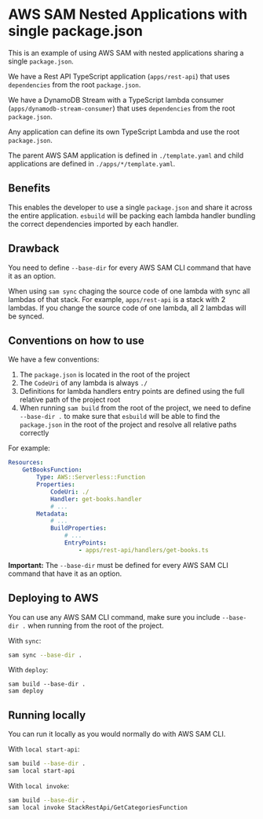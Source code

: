# AWS SAM Nested Applications with single package.json

This is an example of using AWS SAM with nested applications sharing a single `package.json`.

We have a Rest API TypeScript application (`apps/rest-api`) that uses `dependencies` from the root `package.json`.

We have a DynamoDB Stream with a TypeScript lambda consumer (`apps/dynamodb-stream-consumer`) that uses `dependencies` from the root `package.json`.

Any application can define its own TypeScript Lambda and use the root `package.json`.

The parent AWS SAM application is defined in `./template.yaml` and child applications are defined in `./apps/*/template.yaml`.

## Benefits

This enables the developer to use a single `package.json` and share it across the entire application. `esbuild` will be packing each lambda handler bundling the correct dependencies imported by each handler.

## Drawback

You need to define `--base-dir` for every AWS SAM CLI command that have it as an option.

When using `sam sync` chaging the source code of one lambda with sync all lambdas of that stack. For example, `apps/rest-api` is a stack with 2 lambdas. If you change the source code of one lambda, all 2 lambdas will be synced.

## Conventions on how to use

We have a few conventions:

1. The `package.json` is located in the root of the project
2. The `CodeUri` of any lambda is always `./`
3. Definitions for lambda handlers entry points are defined using the full relative path of the project root
4. When running `sam build` from the root of the project, we need to define `--base-dir .` to make sure that `esbuild` will be able to find the `package.json` in the root of the project and resolve all relative paths correctly

For example:

```yaml
Resources:
    GetBooksFunction:
        Type: AWS::Serverless::Function
        Properties:
            CodeUri: ./
            Handler: get-books.handler
            # ...
        Metadata:
            # ...
            BuildProperties:
                # ...
                EntryPoints:
                    - apps/rest-api/handlers/get-books.ts
```

**Important:** The `--base-dir` must be defined for every AWS SAM CLI command that have it as an option.

## Deploying to AWS

You can use any AWS SAM CLI command, make sure you include `--base-dir .` when running from the root of the project.

With `sync`:

```bash
sam sync --base-dir .
```

With `deploy`:

```
sam build --base-dir .
sam deploy
```

## Running locally

You can run it locally as you would normally do with AWS SAM CLI.

With `local start-api`:

```bash
sam build --base-dir .
sam local start-api
```

With `local invoke`:

```bash
sam build --base-dir .
sam local invoke StackRestApi/GetCategoriesFunction
```
